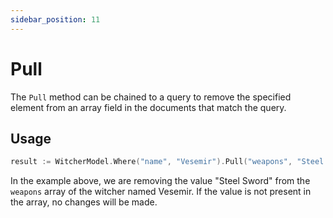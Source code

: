 ```yaml
---
sidebar_position: 11
---
```


# Pull

The `Pull` method can be chained to a query to remove the specified element from an array field in the documents that match the query.

## Usage

```go
result := WitcherModel.Where("name", "Vesemir").Pull("weapons", "Steel Sword").Exec().(*mongo.UpdateResult)
```

In the example above, we are removing the value "Steel Sword" from the `weapons` array of the witcher named Vesemir. If the value is not present in the array, no changes will be made.